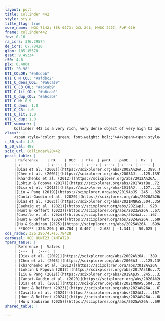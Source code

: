 ```yaml
---
layout: post
title: Collinder 442
style: style
title_flag: true
more_names: NGC 7142; FSR 0373; OCL 241; MWSC 3557; FoF 629
fname: collinder442
fov: 0.16
ra_icrs: 326.29574
de_icrs: 65.78428
glon: 105.35578
glat: 9.49234
r50: 4.8
plx: 0.4068
UTI: "0.98"
UTI_COLOR: "#a8cdbb"
UTI_C_N_COL: "#afdbc2"
UTI_C_dens_COL: "#a6cab9"
UTI_C_C3_COL: "#a6cab9"
UTI_C_lit_COL: "#a6cab9"
UTI_C_dup_COL: "#a6cab9"
UTI_C_N: 0.9
UTI_C_dens: 1.0
UTI_C_C3: 1.0
UTI_C_lit: 1.0
UTI_C_dup: 1.0
UTI_summary: |
    Collinder 442 is a very rich, very dense object of very high C3 quality. It is very well-studied in the literature.
class3: |
    <span style="color: green; font-weight: bold;">A</span><span style="color: green; font-weight: bold;">A</span>
r_50_val: 4.8
N_50_val: 498
scix_url: Collinder%20442
posit_table: |
    | Reference    | RA    | DEC   | Plx  | pmRA  | pmDE   |  Rv  |
    | :---         | :---: | :---: | :---: | :---: | :---: | :---: |
    |[Dias et al. (2002)](https://scixplorer.org/abs/2002A%26A...389..871D) | 326.288 | 65.775 | -- | -2.37 | -1.7 | -44.12 |
    |[Chen et al. (2003)](https://scixplorer.org/abs/2003AJ....125.1397C) | 326.283 | 65.767 | -- | -- | -- | -- |
    |[Kharchenko et al. (2012)](https://scixplorer.org/abs/2012A%26A...543A.156K) | 326.303 | 65.792 | -- | -1.98 | 0.79 | -- |
    |[Loktin & Popova (2017)](https://scixplorer.org/abs/2017AstBu..72..257L) | 326.295 | 65.775 | -- | -0.464 | 0.406 | -44.1 |
    |[Bica et al. (2019)](https://scixplorer.org/abs/2019AJ....157...12B) | 326.285 | 65.781 | -- | -- | -- | -- |
    |[Liu & Pang (2019)](https://scixplorer.org/abs/2019ApJS..245...32L) | 326.279 | 65.787 | 0.383 | -2.764 | -1.289 | -- |
    |[Cantat-Gaudin et al. (2020)](https://scixplorer.org/abs/2020A%26A...640A...1C) | 326.29 | 65.782 | 0.392 | -2.747 | -1.288 | -- |
    |[Dias et al. (2021)](https://scixplorer.org/abs/2021MNRAS.504..356D) | 326.284 | 65.781 | 0.388 | -2.748 | -1.277 | -49.508 |
    |[Jaehnig et al. (2021)](https://scixplorer.org/abs/2021ApJ...923..129J) | 326.281 | 65.784 | 0.423 | -2.736 | -1.276 | -- |
    |[Hunt & Reffert (2023)](https://scixplorer.org/abs/2023A%26A...673A.114H) | 326.304 | 65.779 | 0.41 | -2.683 | -1.347 | -50.348 |
    |[Cavallo et al. (2024)](https://scixplorer.org/abs/2024AJ....167...12C) | 326.282 | 65.79 | 0.41 | -- | -- | -- |
    |[Hunt & Reffert (2024)](https://scixplorer.org/abs/2024A%26A...686A..42H) | 326.304 | 65.779 | 0.41 | -2.683 | -1.347 | -50.348 |
    |[Hu & Soubiran (2025)](https://scixplorer.org/abs/2025A%26A...699A.246H) | 326.282 | 65.79 | -- | -- | -- | -- |
    | **UCC** |326.296 | 65.784 | 0.407 | -2.683 | -1.341 | -50.025 | 
cds_radec: 326.29574,+65.78428
carousel: UCC_HUNT23_CANTAT20
fpars_table: |
    | Reference |  Values |
    | :---  |  :---:  |
    | [Dias et al. (2002)](https://scixplorer.org/abs/2002A%26A...389..871D) | `E(B-V)=0.35, Dist=2100.0, Age=9.55, [Fe/H]=0.08` |
    | [Chen et al. (2003)](https://scixplorer.org/abs/2003AJ....125.1397C) | `E(B-V)=0.397, HDis=1686, Age=1.88, [Fe/H]_1=0.04` |
    | [Kharchenko et al. (2012)](https://scixplorer.org/abs/2012A%26A...543A.156K) | `e_bv=0.45, distance=2200, log_age=9.25, metallicity=0.08` |
    | [Loktin & Popova (2017)](https://scixplorer.org/abs/2017AstBu..72..257L) | `E(B-V)=0.393, Dmod=11.251, logt=9.268` |
    | [Liu & Pang (2019)](https://scixplorer.org/abs/2019ApJS..245...32L) | `Age=3.47, Z=0.25` |
    | [Cantat-Gaudin et al. (2020)](https://scixplorer.org/abs/2020A%26A...640A...1C) | `AVNN=1.16, DMNN=11.91, AgeNN=9.49` |
    | [Dias et al. (2021)](https://scixplorer.org/abs/2021MNRAS.504..356D) | `Av=1.286, Dist=2040, logage=9.553, [Fe/H]=0.08` |
    | [Hunt & Reffert (2023)](https://scixplorer.org/abs/2023A%26A...673A.114H) | `AV50=1.452, diffAV50=0.727, MOD50=11.856, logAge50=9.162` |
    | [Cavallo et al. (2024)](https://scixplorer.org/abs/2024AJ....167...12C) | `AV50=1.29, dMod50=11.65, logAge50=9.41, [Fe/H]50=0.17` |
    | [Hunt & Reffert (2024)](https://scixplorer.org/abs/2024A%26A...686A..42H) | `MassJ=2547.86` |
    | [Hu & Soubiran (2025)](https://scixplorer.org/abs/2025A%26A...699A.246H) | `MA22=-0.04, MA23f=-0.19, MA23g=0.03, MZ23=0.02, MK24=-0.14, MF24=-0.09` |
shared_table: |
    
---
```

